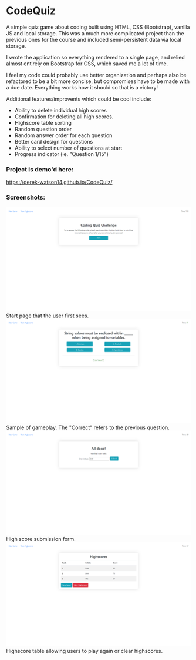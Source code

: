 # CodeQuiz

A simple quiz game about coding built using HTML, CSS (Bootstrap), vanilla JS and local storage.
This was a much more complicated project than the previous ones for the course and included semi-persistent
data via local storage.

I wrote the application so everything rendered to a single page, and relied almost entirely on Bootstrap for CSS,
which saved me a lot of time.

I feel my code could probably use better organization and perhaps also be refactored
to be a bit more concise, but compromises have to be made with a due date. Everything works how it should so that
is a victory!

Additional features/improvents which could be cool include:

- Ability to delete individual high scores
- Confirmation for deleting all high scores.
- Highscore table sorting
- Random question order
- Random answer order for each question
- Better card design for questions
- Ability to select number of questions at start
- Progress indicator (ie. "Question 1/15")

### Project is demo'd here:

https://derek-watson14.github.io/CodeQuiz/

### Screenshots:

![screenshot of site before button click](screenshots/start.png)
Start page that the user first sees.
![screenshot of site before button click](screenshots/game.png)
Sample of gameplay. The "Correct" refers to the previous question.
![screenshot of site before button click](screenshots/end.png)
High score submission form.
![screenshot of site before button click](screenshots/highscores.png)
Highscore table allowing users to play again or clear highscores.
